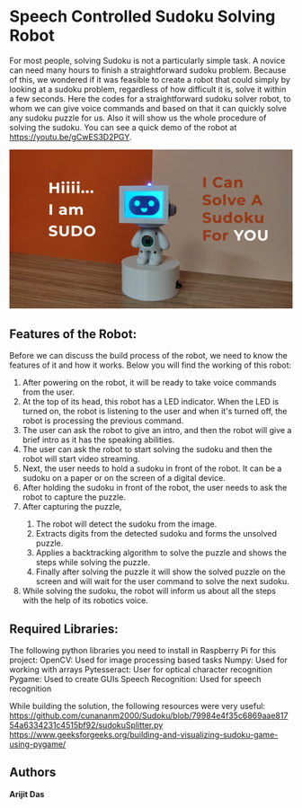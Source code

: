 # Speech Controlled Sudoku Solving Robot
For most people, solving Sudoku is not a particularly simple task. A novice can need many hours to finish a straightforward sudoku problem. Because of this, we wondered if it was feasible to create a robot that could simply by looking at a sudoku problem, regardless of how difficult it is, solve it within a few seconds. Here the codes for a straightforward sudoku solver robot, to whom we can give voice commands and based on that it can quickly solve any sudoku puzzle for us. Also it will show us the whole procedure of solving the sudoku. You can see a quick demo of the robot at https://youtu.be/gCwES3D2PGY. 
<p align="center">
<a href="#"><img src="cover.png" alt="" width="640"></a>
</p>

## Features of the Robot:
Before we can discuss the build process of the robot, we need to know the features of it and how it works. Below you will find the working of this robot:
<ol>
  <li>After powering on the robot, it will be ready to take voice commands from the user.</li>
  <li>At the top of its head, this robot has a LED indicator. When the LED is turned on, the robot is listening to the user and when it's turned off, the      robot is processing the previous command.</li>
<li>The user can ask the robot to give an intro, and then the robot will give a brief intro as it has the speaking abilities.</li>
<li>The user can ask the robot to start solving the sudoku and then the robot will start video streaming.</li>
<li>Next, the user needs to hold a sudoku in front of the robot. It can be a sudoku on a paper or on the screen of a digital device. </li>
<li>After holding the sudoku in front of the robot, the user needs to ask the robot to capture the puzzle.</li>
<li>After capturing the puzzle, </li>
<ol><li>The robot will detect the sudoku from the image.</li>
<li>Extracts digits from the detected sudoku and forms the unsolved puzzle.</li>
<li>Applies a backtracking algorithm to solve the puzzle and shows the steps while solving the puzzle.</li>
<li>Finally after solving the puzzle it will show the solved puzzle on the screen and will wait for the user command to solve the next sudoku.</li>
  </ol>
<li>While solving the sudoku, the robot will inform us about all the steps with the help of its robotics voice.</li>
</ol>

## Required Libraries:

The following python libraries you need to install in Raspberry Pi for this project:
OpenCV: Used for image processing based tasks
Numpy: Used for working with arrays
Pytesseract: User for optical character recognition 
Pygame: Used to create GUIs
Speech Recognition: Used for speech recognition

While building the solution, the following resources were very useful:
https://github.com/cunananm2000/Sudoku/blob/79984e4f35c6869aae81754a6334231c4515bf92/sudokuSplitter.py
https://www.geeksforgeeks.org/building-and-visualizing-sudoku-game-using-pygame/


## Authors

**Arijit Das** 
